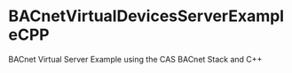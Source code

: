 # BACnetVirtualDevicesServerExampleCPP
BACnet Virtual Server Example using the CAS BACnet Stack and C++
